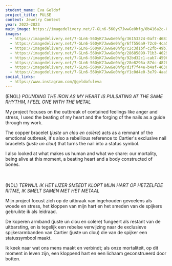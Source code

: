 ```yaml
---
student_name: Eva Geldof
project_title: PULSE
context: Jewelry Context
year: 2022—2023
main_image: https://imagedelivery.net/7-GLn6-56OyK7JwwGe0hfg/0b416a2c-00c3-4224-6c16-e8ad58360300
images:
  - https://imagedelivery.net/7-GLn6-56OyK7JwwGe0hfg/36153324-0af7-4683-c0a7-4142dfc76700
  - https://imagedelivery.net/7-GLn6-56OyK7JwwGe0hfg/6ff556a9-72c0-4ca5-f78a-8f03a0812b00
  - https://imagedelivery.net/7-GLn6-56OyK7JwwGe0hfg/c2c3d1bf-c2fb-49b7-46de-608cdea41200
  - https://imagedelivery.net/7-GLn6-56OyK7JwwGe0hfg/28685899-71b3-4029-62aa-308769cb7000
  - https://imagedelivery.net/7-GLn6-56OyK7JwwGe0hfg/92bd32c1-cab7-4596-ab90-fd2bd5392800
  - https://imagedelivery.net/7-GLn6-56OyK7JwwGe0hfg/28e8296a-87dc-4828-5917-d5c31df05100
  - https://imagedelivery.net/7-GLn6-56OyK7JwwGe0hfg/d1f7f44e-b4af-4638-95f4-183ad52e3f00
  - https://imagedelivery.net/7-GLn6-56OyK7JwwGe0hfg/f1c0d4e0-3e79-4aa9-6930-4e9729104000
social_links:
  - https://www.instagram.com/@geldofuleva
---
```

(ENGL) *POUNDING THE IRON AS MY HEART IS PULSATING AT THE SAME RHYTHM, I FEEL ONE WITH THE METAL* 

My project focuses on the outbreak of contained feelings like anger and stress,
I used the beating of my heart and the forging of the nails as a guide through my work.

The copper bracelet (*juste un clou en colère*) acts as a remnant of the emotional outbreak, it's also a rebellious reference to Cartier's exclusive nail bracelets (*juste un clou*) that turns the nail into a status symbol.

I also looked at what makes us human and what we share: our mortality, being alive at this moment, a beating heart and a body constructed of bones.

\
\
(NDL) *TERWIJL IK HET IJZER SMEEDT KLOPT MIJN HART OP HETZELFDE RITME, IK SMELT SAMEN MET HET METAAL* 

Mijn project focust zich op de uitbraak van ingehouden gevoelens als woede en stress,
het kloppen van mijn hart en het smeden van de spijkers gebruikte ik als leidraad.

De koperen armband (juste un clou en colère) fungeert als restant van de uitbarsting, en is tegelijk een rebelse verwijzing naar de exclusieve spijkerarmbanden van Cartier (juste un clou) die van de spijker een statussymbool maakt.

Ik keek naar wat ons mens maakt en verbindt; als onze mortaliteit, op dit moment in leven zijn, een kloppend hart en een lichaam geconstrueerd door botten.